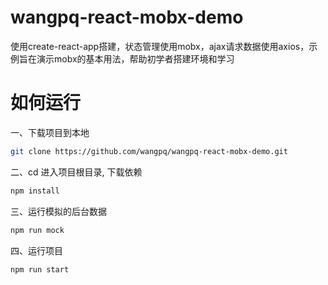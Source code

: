 # wangpq-react-mobx-demo
  使用create-react-app搭建，状态管理使用mobx，ajax请求数据使用axios，示例旨在演示mobx的基本用法，帮助初学者搭建环境和学习
  
# 如何运行

一、下载项目到本地
```bash
git clone https://github.com/wangpq/wangpq-react-mobx-demo.git
```

二、cd 进入项目根目录, 下载依赖
```bash
npm install 
```

三、运行模拟的后台数据
```bash
npm run mock 
```

四、运行项目
```bash
npm run start 
```
